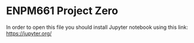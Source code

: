 # ENPM661 Project Zero
In order to open this file you should install Jupyter notebook using this link: https://jupyter.org/
